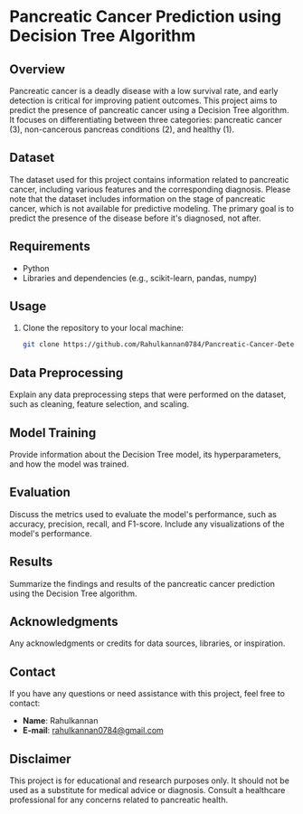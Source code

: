 # Pancreatic Cancer Prediction using Decision Tree Algorithm

## Overview

Pancreatic cancer is a deadly disease with a low survival rate, and early detection is critical for improving patient outcomes. This project aims to predict the presence of pancreatic cancer using a Decision Tree algorithm. It focuses on differentiating between three categories: pancreatic cancer (3), non-cancerous pancreas conditions (2), and healthy (1).

## Dataset

The dataset used for this project contains information related to pancreatic cancer, including various features and the corresponding diagnosis. Please note that the dataset includes information on the stage of pancreatic cancer, which is not available for predictive modeling. The primary goal is to predict the presence of the disease before it's diagnosed, not after.

## Requirements

- Python
- Libraries and dependencies (e.g., scikit-learn, pandas, numpy)

## Usage

1. Clone the repository to your local machine:

   ```bash
   git clone https://github.com/Rahulkannan0784/Pancreatic-Cancer-Detection.git


## Data Preprocessing
Explain any data preprocessing steps that were performed on the dataset, such as cleaning, feature selection, and scaling.

## Model Training
Provide information about the Decision Tree model, its hyperparameters, and how the model was trained.

## Evaluation
Discuss the metrics used to evaluate the model's performance, such as accuracy, precision, recall, and F1-score. Include any visualizations of the model's performance.

## Results
Summarize the findings and results of the pancreatic cancer prediction using the Decision Tree algorithm.

## Acknowledgments
Any acknowledgments or credits for data sources, libraries, or inspiration.

## Contact
If you have any questions or need assistance with this project, feel free to contact:

- **Name**: Rahulkannan
- **E-mail**: [rahulkannan0784@gmail.com](mailto:rahulkannan0784@gmail.com)


## Disclaimer
This project is for educational and research purposes only. It should not be used as a substitute for medical advice or diagnosis. Consult a healthcare professional for any concerns related to pancreatic health.
